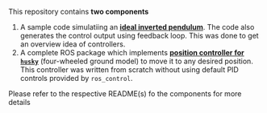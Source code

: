 This repository contains **two components** <br>
1. A sample code simulatiing an <a href="https://github.com/pulak-gautam/basic-controller-design/blob/main/simplified_inverted_pendulum_control/README.md"> **ideal inverted pendulum**</a>. The code also generates the control output using feedback loop.
This was done to get an overview idea of controllers.
2. A complete ROS package which implements <a href="https://github.com/pulak-gautam/basic-controller-design/blob/main/husky_pos_vel/README.md">**position controller for ``husky``**</a> (four-wheeled ground model) to move it to any desired position. This controller was written from scratch without using default PID controls provided by ``ros_control``.

Please refer to the respective README(s) fo the components for more details
